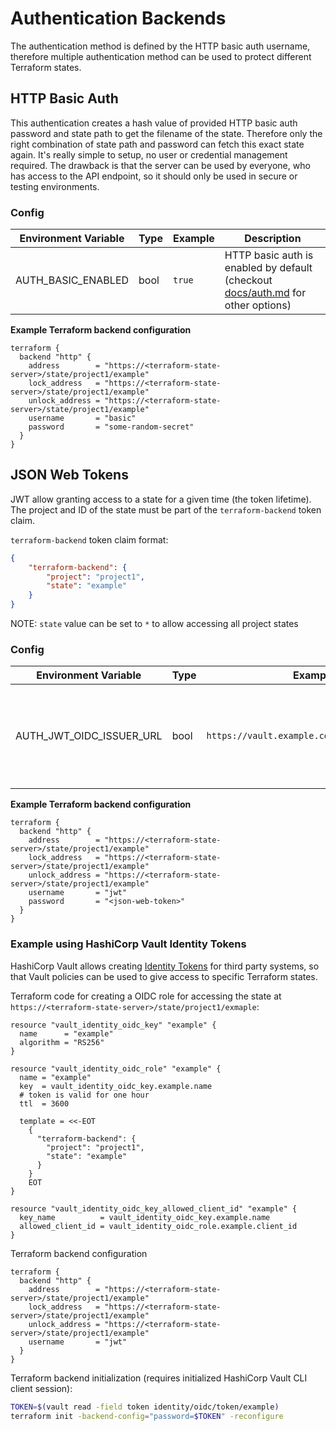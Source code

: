 # Authentication Backends

The authentication method is defined by the HTTP basic auth username, therefore multiple authentication method can be used to protect different Terraform states.

## HTTP Basic Auth

This authentication creates a hash value of provided HTTP basic auth password and state path to get the filename of the state. Therefore only the right combination of state path and password can fetch this exact state again. It's really simple to setup, no user or credential management required. The drawback is that the server can be used by everyone, who has access to the API endpoint, so it should only be used in secure or testing environments.

### Config
| Environment Variable | Type | Example | Description                                                                                     |
|----------------------|------|---------|-------------------------------------------------------------------------------------------------|
| AUTH_BASIC_ENABLED   | bool | `true`  | HTTP basic auth is enabled by default (checkout [docs/auth.md](docs/auth.md) for other options) |

**Example Terraform backend configuration**
```hcl
terraform {
  backend "http" {
    address        = "https://<terraform-state-server>/state/project1/example"
    lock_address   = "https://<terraform-state-server>/state/project1/example"
    unlock_address = "https://<terraform-state-server>/state/project1/example"
    username       = "basic"
    password       = "some-random-secret"
  }
}
```

## JSON Web Tokens

JWT allow granting access to a state for a given time (the token lifetime). The project and ID of the state must be part of the `terraform-backend` token claim.

`terraform-backend` token claim format:
```json
{
    "terraform-backend": {
        "project": "project1",
        "state": "example"
    }
}
```

NOTE: `state` value can be set to `*` to allow accessing all project states

### Config
| Environment Variable     | Type | Example                                      | Description                                                                       |
|--------------------------|------|----------------------------------------------|-----------------------------------------------------------------------------------|
| AUTH_JWT_OIDC_ISSUER_URL | bool | `https://vault.example.com/v1/identity/oidc` | Issuer URL which is used to validate token (if not defined, JWT auth is disabled) |


**Example Terraform backend configuration**
```hcl
terraform {
  backend "http" {
    address        = "https://<terraform-state-server>/state/project1/example"
    lock_address   = "https://<terraform-state-server>/state/project1/example"
    unlock_address = "https://<terraform-state-server>/state/project1/example"
    username       = "jwt"
    password       = "<json-web-token>"
  }
}
```

### Example using HashiCorp Vault Identity Tokens

HashiCorp Vault allows creating [Identity Tokens](https://www.vaultproject.io/docs/secrets/identity/identity-token) for third party systems, so that Vault policies can be used to give access to specific Terraform states.

Terraform code for creating a OIDC role for accessing the state at `https://<terraform-state-server>/state/project1/exmaple`:
```hcl
resource "vault_identity_oidc_key" "example" {
  name      = "example"
  algorithm = "RS256"
}

resource "vault_identity_oidc_role" "example" {
  name = "example"
  key  = vault_identity_oidc_key.example.name
  # token is valid for one hour
  ttl  = 3600

  template = <<-EOT
    {
      "terraform-backend": {
        "project": "project1",
        "state": "example"
      }
    }
    EOT
}

resource "vault_identity_oidc_key_allowed_client_id" "example" {
  key_name          = vault_identity_oidc_key.example.name
  allowed_client_id = vault_identity_oidc_role.example.client_id
}
```

Terraform backend configuration
```hcl
terraform {
  backend "http" {
    address        = "https://<terraform-state-server>/state/project1/example"
    lock_address   = "https://<terraform-state-server>/state/project1/example"
    unlock_address = "https://<terraform-state-server>/state/project1/example"
    username       = "jwt"
  }
}
```

Terraform backend initialization (requires initialized HashiCorp Vault CLI client session):
```sh
TOKEN=$(vault read -field token identity/oidc/token/example)
terraform init -backend-config="password=$TOKEN" -reconfigure
```
